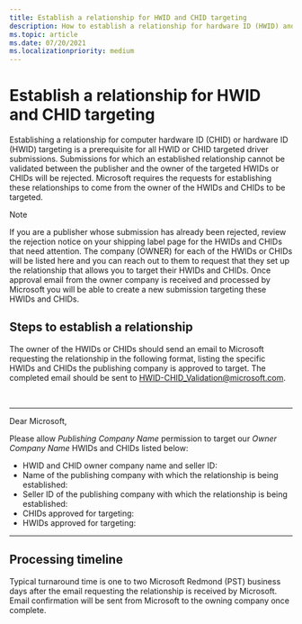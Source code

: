 ```yaml
---
title: Establish a relationship for HWID and CHID targeting
description: How to establish a relationship for hardware ID (HWID) and computer hardware ID (CHID) targeting
ms.topic: article
ms.date: 07/20/2021
ms.localizationpriority: medium
---
```


# Establish a relationship for HWID and CHID targeting

Establishing a relationship for computer hardware ID (CHID) or hardware ID (HWID) targeting is a prerequisite for all HWID or CHID targeted driver submissions. Submissions for which an established relationship cannot be validated between the publisher and the owner of the targeted HWIDs or CHIDs will be rejected. Microsoft requires the requests for establishing these relationships to come from the owner of the HWIDs and CHIDs to be targeted.

  > [!NOTE]
  > If you are a publisher whose submission has already been rejected, review the rejection notice on your shipping label page for the HWIDs and CHIDs that need attention. The company (OWNER) for each of the HWIDs or CHIDs will be listed here and you can reach out to them to request that they set up the relationship that allows you to target their HWIDs and CHIDs. Once approval email from the owner company is received and processed by Microsoft you will be able to create a new submission targeting these HWIDs and CHIDs.

## Steps to establish a relationship

The owner of the HWIDs or CHIDs should send an email to Microsoft requesting the relationship in the following format, listing the specific HWIDs and CHIDs the publishing company is approved to target. The completed email should be sent to HWID-CHID_Validation@microsoft.com.

</br>

---

Dear Microsoft,

Please allow *Publishing Company Name* permission to target our *Owner Company Name* HWIDs and CHIDs listed below:

- HWID and CHID owner company name and seller ID:
- Name of the publishing company with which the relationship is being established:
- Seller ID of the publishing company with which the relationship is being established:
- CHIDs approved for targeting:
- HWIDs approved for targeting:

---

## Processing timeline

Typical turnaround time is one to two Microsoft Redmond (PST) business days after the email requesting the relationship is received by Microsoft. Email confirmation will be sent from Microsoft to the owning company once complete.
